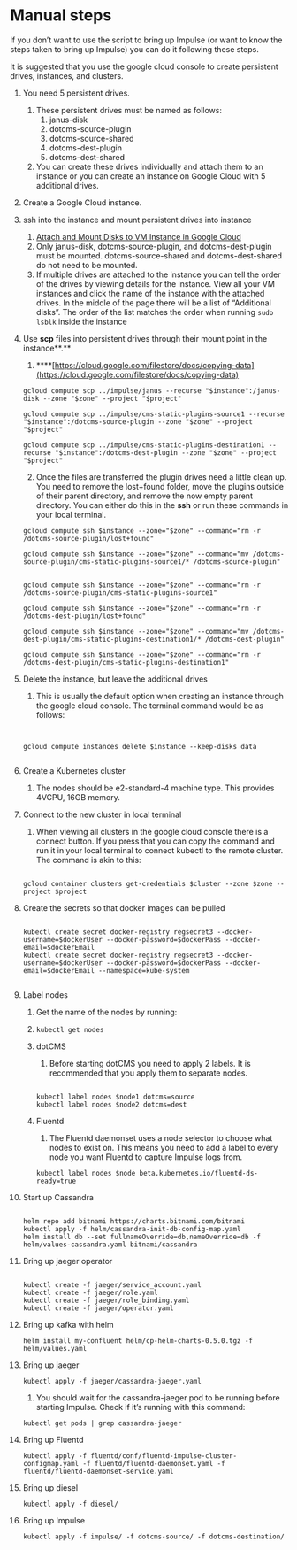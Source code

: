 # Manual steps

If you don’t want to use the script to bring up Impulse \(or want to know the steps taken to bring up Impulse\) you can do it following these steps. 

It is suggested that you use the google cloud console to create persistent drives, instances, and clusters. 

1. You need 5 persistent drives. 
   1. These persistent drives must be named as follows: 
      1. janus-disk
      2. dotcms-source-plugin
      3. dotcms-source-shared
      4. dotcms-dest-plugin
      5. dotcms-dest-shared
   2. You can create these drives individually and attach them to an instance or you can create an instance on Google Cloud with 5 additional drives.
2. Create a Google Cloud instance. 
3. ssh into the instance and mount persistent drives into instance
   1. [Attach and Mount Disks to VM Instance in Google Cloud](https://www.cloudbooklet.com/attach-and-mount-disks-to-vm-instance-in-google-cloud/%20)
   2. Only janus-disk, dotcms-source-plugin, and dotcms-dest-plugin must be mounted. dotcms-source-shared and dotcms-dest-shared do not need to be mounted. 
   3. If multiple drives are attached to the instance you can tell the order of the drives by viewing details for the instance. View all your VM instances and click the name of the instance with the attached drives. In the middle of the page there will be a list of “Additional disks”. The order of the list matches the order when running `sudo lsblk` inside the instance
4. Use **scp** files into persistent drives through their mount point in the instance**.** 

   1.  ****[https://cloud.google.com/filestore/docs/copying-data](https://cloud.google.com/filestore/docs/copying-data) 

      ```text
      gcloud compute scp ../impulse/janus --recurse "$instance":/janus-disk --zone "$zone" --project "$project"

      gcloud compute scp ../impulse/cms-static-plugins-source1 --recurse "$instance":/dotcms-source-plugin --zone "$zone" --project "$project"

      gcloud compute scp ../impulse/cms-static-plugins-destination1 --recurse "$instance":/dotcms-dest-plugin --zone "$zone" --project "$project"

      ```

   2. Once the files are transferred the plugin drives need a little clean up. You need to remove the lost+found folder, move the plugins outside of their parent directory, and remove the now empty parent directory. You can either do this in the **ssh** or run these commands in your local terminal. 

   ```text
   gcloud compute ssh $instance --zone="$zone" --command="rm -r /dotcms-source-plugin/lost+found"

   gcloud compute ssh $instance --zone="$zone" --command="mv /dotcms-source-plugin/cms-static-plugins-source1/* /dotcms-source-plugin"


   gcloud compute ssh $instance --zone="$zone" --command="rm -r /dotcms-source-plugin/cms-static-plugins-source1"

   gcloud compute ssh $instance --zone="$zone" --command="rm -r /dotcms-dest-plugin/lost+found"

   gcloud compute ssh $instance --zone="$zone" --command="mv /dotcms-dest-plugin/cms-static-plugins-destination1/* /dotcms-dest-plugin"

   gcloud compute ssh $instance --zone="$zone" --command="rm -r /dotcms-dest-plugin/cms-static-plugins-destination1"

   ```

5.  Delete the instance, but leave the additional drives

   1. This is usually the default option when creating an instance through the google cloud console. The terminal command would be as follows: 

   ```text


   gcloud compute instances delete $instance --keep-disks data


   ```

6. Create a Kubernetes cluster
   1. The nodes should be e2-standard-4 machine type. This provides 4VCPU, 16GB memory.
7. Connect to the new cluster in local terminal

   1. When viewing all clusters in the google cloud console there is a connect button. If you press that you can copy the command and run it in your local terminal to connect kubectl to the remote cluster. The command is akin to this: 

   ```text

   gcloud container clusters get-credentials $cluster --zone $zone --project $project 

   ```

8. Create the secrets so that docker images can be pulled

   ```text

   kubectl create secret docker-registry regsecret3 --docker-username=$dockerUser --docker-password=$dockerPass --docker-email=$dockerEmail
   kubectl create secret docker-registry regsecret3 --docker-username=$dockerUser --docker-password=$dockerPass --docker-email=$dockerEmail --namespace=kube-system


   ```

9. Label nodes
   1. Get the name of the nodes by running:
   2. ```text
      kubectl get nodes
      ```
   3. dotCMS

      1. Before starting dotCMS you need to apply 2 labels. It is recommended that you apply them to separate nodes.

      ```text

      kubectl label nodes $node1 dotcms=source
      kubectl label nodes $node2 dotcms=dest

      ```

   4. Fluentd

      1. The Fluentd daemonset uses a node selector to choose what nodes to exist on. This means you need to add a label to every node you want Fluentd to capture Impulse logs from.

      ```text
      kubectl label nodes $node beta.kubernetes.io/fluentd-ds-ready=true
      ```
10. Start up Cassandra 

    ```text

    helm repo add bitnami https://charts.bitnami.com/bitnami
    kubectl apply -f helm/cassandra-init-db-config-map.yaml
    helm install db --set fullnameOverride=db,nameOverride=db -f helm/values-cassandra.yaml bitnami/cassandra

    ```

11. Bring up jaeger operator 

    ```text

    kubectl create -f jaeger/service_account.yaml
    kubectl create -f jaeger/role.yaml
    kubectl create -f jaeger/role_binding.yaml
    kubectl create -f jaeger/operator.yaml

    ```

12. Bring up kafka with helm 

    ```text
    helm install my-confluent helm/cp-helm-charts-0.5.0.tgz -f helm/values.yaml
    ```

13. Bring up jaeger 

    ```text
    kubectl apply -f jaeger/cassandra-jaeger.yaml
    ```

    1. You should wait for the cassandra-jaeger pod to be running before starting Impulse. Check if it’s running with this command:  

    ```text
    kubectl get pods | grep cassandra-jaeger
    ```

14. Bring up Fluentd 

    ```text
    kubectl apply -f fluentd/conf/fluentd-impulse-cluster-configmap.yaml -f fluentd/fluentd-daemonset.yaml -f fluentd/fluentd-daemonset-service.yaml
    ```

15. Bring up diesel 

    ```text
    kubectl apply -f diesel/
    ```

16. Bring up Impulse

    ```text
    kubectl apply -f impulse/ -f dotcms-source/ -f dotcms-destination/
    ```

